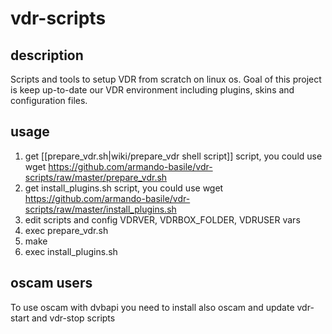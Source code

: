 # vdr-scripts
## description
Scripts and tools to setup VDR from scratch on linux os.
Goal of this project is keep up-to-date our VDR environment including plugins, skins and configuration files.

## usage
1. get [[prepare_vdr.sh|wiki/prepare_vdr shell script]] script, you could use wget https://github.com/armando-basile/vdr-scripts/raw/master/prepare_vdr.sh
2. get install_plugins.sh script, you could use wget https://github.com/armando-basile/vdr-scripts/raw/master/install_plugins.sh
3. edit scripts and config VDRVER, VDRBOX_FOLDER, VDRUSER vars
4. exec prepare_vdr.sh
5. make
6. exec install_plugins.sh

## oscam users
To use oscam with dvbapi you need to install also oscam and update vdr-start and vdr-stop scripts


